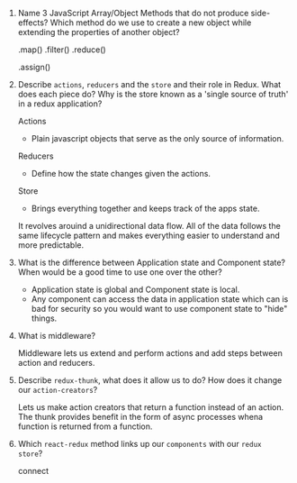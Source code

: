 1.  Name 3 JavaScript Array/Object Methods that do not produce side-effects? Which method do we use to create a new object while extending the properties of another object?

    .map() 
    .filter()
    .reduce()

    .assign() 

1.  Describe `actions`, `reducers` and the `store` and their role in Redux. What does each piece do? Why is the store known as a 'single source of truth' in a redux application?

    Actions
    - Plain javascript objects that serve as the only source of information.

    Reducers
    - Define how the state changes given the actions.

    Store
    - Brings everything together and keeps track of the apps state.

    It revolves arouind a unidirectional data flow. All of the data follows the same lifecycle pattern and makes everything easier to understand and more predictable. 

1.  What is the difference between Application state and Component state? When would be a good time to use one over the other?

    - Application state is global and Component state is local.
    - Any component can access the data in application state which can is bad for security so you would want to use component state to "hide" things.

1.  What is middleware?

    Middleware lets us extend and perform actions and add steps between action and reducers.

1.  Describe `redux-thunk`, what does it allow us to do? How does it change our `action-creators`?

    Lets us make action creators that return a function instead of an action. The thunk provides benefit in the form of async processes whena function is returned from a function.

1.  Which `react-redux` method links up our `components` with our `redux store`?

    connect
